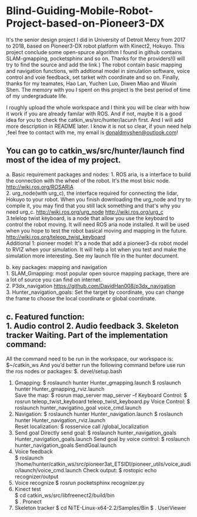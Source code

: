 # Blind-Guiding-Mobile-Robot-Project-based-on-Pioneer3-DX
It's the senior design project I did in University of Detroit Mercy from 2017 to 2018, based on Pioneer3-DX robot platform with Kinect2, Hokuyo. 
This project conclude some open-spurce algorithm I found in github contains SLAM-gmapping, pocketsphinx and so on. Thanks for the providers!(I will try to find the source and add the link.) The robot contain basic mapping and navigation functions, with addtional model in simulation software, voice control and voie feedback, set tarket with coordinate and so on.
Finally, thanks for my teamates, Hao Lan, Yuchen Luo, Diwen Miao and Wuxin Shen. The memory with you I spent on this project is the best period of time of my undergraduate life.

I roughly upload the whole workspace and I think you will be clear with how it work if you are already familar with ROS. And if not, maybe it is a good idea for you to check the catkin_ws/src/hunter/lacunh first. And I will add more description in README later. I know it is not so clear, if youn need help ,feel free to contact with me,  my email is donaldmyshen@outlook.com!

You can go to catkin_ws/src/hunter/launch find most of the idea of my project.
------------------------------------------------------------------------------------------------------------------------------------------
 
 a. Basic requirement packages and nodes: 
    1. ROS aria, is a interface to build the connection with the wheel of the robot. It's the most bisic node. http://wiki.ros.org/ROSARIA    
    2. urg_node(with urg_c), the interface required for connecting the lidar, Hokuyo to your robot. When you finish downloading the urg_node and try to compile it, you may find that you still lack something and that's why you need urg_c. http://wiki.ros.org/urg_node http://wiki.ros.org/urg_c    
    3.telelop twist keyboard, is a node that allow you use the keyboard to control the robot moving. It will need ROS aria node installed. It will be used when you hope to test the robot basical moving and mapping in the future. http://wiki.ros.org/teleop_twist_keyboard    
    Additional 1: pioneer model: It's a node that add a pioneer3-dx robot model to RVIZ when your simulation. It will help a lot when you test and make the simulation more interesting. See my launch file in the hunter document.
   
   b. key packages: mapping and navigation    
    1. SLAM_Gmapping: most popular open source mapping package, there are a lot of source you can find on internet.    
    2. P3dx_navigation https://github.com/DavidHan008/p3dx_navigation    
    3. Hunter_navigation_goals: Set the target by coordinate, you can change the frame to choose the local coordinate or global coordinate.
    
   c. Featured function:   
     1. Audio control
     2. Audio feedback
     3. Skeleton tracker
     Waiting. 
Part of the implementation command: 
------------------------------------------------------------------------------------------------------------------------------------------
All the command need to be run in the workspace, our workspace is:  
	$~/catkin_ws 
And you’d better run the following command before use run the ros nodes or packages: 
	$. devel/setup.bash 
1. Gmapping: 
	$ roslaunch hunter Hunter_gmapping.launch 
	$ roslaunch hunter Hunter_gmapping_rviz.launch  
  Save the map: 
	$ rosrun map_server map_server –f  <name> 
	 Keyboard Control: 
	$ rosrun teleop_twist_keyboard teleop_twist_keyboard.py 
  Voice Control: 
	$ roslaunch hunter_navigatino_goal voice_cmd.launch 
2. Navigation: 
	$ roslaunch hunter Hunter_navigation.launch 
	$ roslaunch hunter Hunter_navigation_rviz.launch  
  Reset localization: 
	$ rosservice call /global_localization 
3. Send goal Directly send goal: 
	$ roslaunch hunter_navigation_goals Hunter_navigation_goals.launch 
  Send goal by voice control: 
	$ roslaunch hunter_navigation_goals SendGoal.launch 
4. Voice feedback         
	$ roslaunch ‘/home/hunter/catkin_ws/src/pioneer3at_ETSIDI/pioneer_utils/voice_audio/launch/voice_cmd.launch 
  Check output: 
	$ rostopic echo recognizer/output 
5. Voice recognize 
	$ rosrun pocketsphinx recognizer.py 
6. Kinect test         
	$ cd catkin_ws/src/libfreenect2/build/bin         
	$ . Pronect 
7. Skeleton tracker 
	$ cd NiTE-Linux-x64-2.2/Samples/Bin 
	$ . UserViewer

